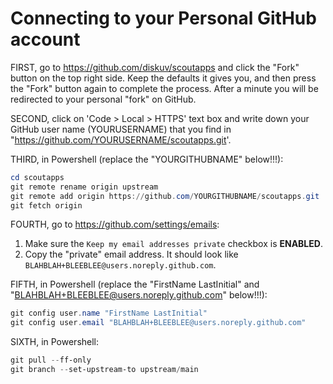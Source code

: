 # Connecting to your Personal GitHub account

FIRST, go to https://github.com/diskuv/scoutapps and click the "Fork" button on the top right side. Keep the defaults it gives you, and then press the "Fork" button again to complete the process. After a minute you will be redirected to your personal "fork" on GitHub.

SECOND, click on 'Code > Local > HTTPS' text box and write down your GitHub user name (YOURUSERNAME) that you find in "https://github.com/YOURUSERNAME/scoutapps.git'.

THIRD, in Powershell (replace the "YOURGITHUBNAME" below!!!):

```powershell
cd scoutapps
git remote rename origin upstream
git remote add origin https://github.com/YOURGITHUBNAME/scoutapps.git
git fetch origin
```

FOURTH, go to https://github.com/settings/emails:

1. Make sure the `Keep my email addresses private` checkbox is **ENABLED**.
2. Copy the "private" email address. It should look like `BLAHBLAH+BLEEBLEE@users.noreply.github.com`.

FIFTH, in Powershell (replace the "FirstName LastInitial" and "BLAHBLAH+BLEEBLEE@users.noreply.github.com" below!!!):

```powershell
git config user.name "FirstName LastInitial"
git config user.email "BLAHBLAH+BLEEBLEE@users.noreply.github.com"
```

SIXTH, in Powershell:

```powershell
git pull --ff-only
git branch --set-upstream-to upstream/main
```
